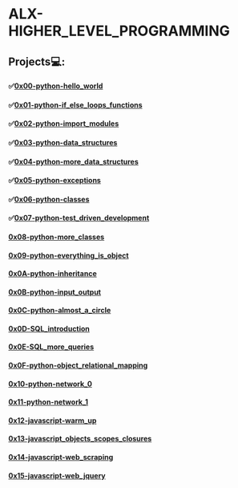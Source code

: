 # **ALX-HIGHER_LEVEL_PROGRAMMING**

## Projects💻:
#### ✅[0x00-python-hello_world](https://github.com/codenvibes/alx-higher_level_programming/tree/master/0x00-python-hello_world)
#### ✅[0x01-python-if_else_loops_functions](https://github.com/codenvibes/alx-higher_level_programming/tree/master/0x01-python-if_else_loops_functions)
#### ✅[0x02-python-import_modules](https://github.com/codenvibes/alx-higher_level_programming/tree/master/0x02-python-import_modules)
#### ✅[0x03-python-data_structures](https://github.com/codenvibes/alx-higher_level_programming/tree/master/0x03-python-data_structures)
#### ✅[0x04-python-more_data_structures](https://github.com/codenvibes/alx-higher_level_programming/tree/master/0x04-python-more_data_structures)
#### ✅[0x05-python-exceptions](https://github.com/codenvibes/alx-higher_level_programming/tree/master/0x05-python-exceptions)
#### ✅[0x06-python-classes](https://github.com/codenvibes/alx-higher_level_programming/tree/master/0x06-python-classes)
#### ✅[0x07-python-test_driven_development](https://github.com/codenvibes/alx-higher_level_programming/tree/master/0x07-python-test_driven_development)
#### [0x08-python-more_classes]()
#### [0x09-python-everything_is_object]()
#### [0x0A-python-inheritance]()
#### [0x0B-python-input_output]()
#### [0x0C-python-almost_a_circle]()
#### [0x0D-SQL_introduction]()
#### [0x0E-SQL_more_queries]()
#### [0x0F-python-object_relational_mapping]()
#### [0x10-python-network_0]()
#### [0x11-python-network_1]()
#### [0x12-javascript-warm_up]()
#### [0x13-javascript_objects_scopes_closures]()
#### [0x14-javascript-web_scraping]()
#### [0x15-javascript-web_jquery]()
